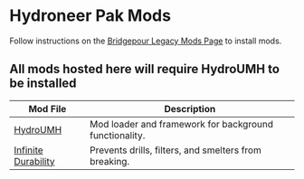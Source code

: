 # Hydroneer Pak Mods
Follow instructions on the [Bridgepour Legacy Mods Page](https://bridgepour.com/legacy-mods) to install mods.

## All mods hosted here will require HydroUMH to be installed


| Mod File  | Description |
| ------------- | ------------- |
| [HydroUMH](https://github.com/RHlNO/HydroneerModding/blob/main/Release%20Mods/500-HydroUMH_P.pak) | Mod loader and framework for background functionality. |
| [Infinite Durability](https://github.com/RHlNO/HydroneerModding/blob/main/Release%20Mods/500-InfiniteDurability_P.pak) | Prevents drills, filters, and smelters from breaking. |
